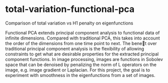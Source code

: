 # total-variation-functional-pca
Comparison of total variation vs H1 penalty on eigenfunctions

Functional PCA extends principal component analysis to functional data of infinite dimensions.
Compared with traditional PCA, this takes into account the order of the dimensions from one time
point to next. The benet over traditional principal component analysis is the flexibility of allowing
constraints to get what are desirable properties for the extracted principal component functions.
In image processing, images are functions in Sobolev space that can be denoised by penalizing the
norm of L operators on the image, e.g. image gradient or Laplacian. For this project, the goal is to
experiment with smoothness in the eigenfunctions from a set of images.
